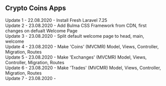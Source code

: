 Crypto Coins Apps
---
Update 1 - 22.08.2020 - Install Fresh Laravel 7.25 <br />
Update 2 - 23.08.2020 - Add Bulma CSS Framework from CDN, first changes on defualt Welcome Page <br />
Update 3 - 23.08.2020 - Split default welcome page to head, main, welcome <br />
Update 4 - 23.08.2020 - Make 'Coins' (MVCMR) Model, Views, Controller, Migration, Routes <br />
Update 5 - 23.08.2020 - Make 'Exchanges' (MVCMR) Model, Views, Controller, Migration, Routes <br />
Update 6 - 23.08.2020 - Make 'Trades' (MVCMR) Model, Views, Controller, Migration, Routes <br />
Update 7 - 23.08.2020 - 
